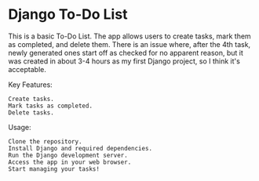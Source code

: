 # Django To-Do List

This is a basic To-Do List. The app allows users to create tasks, mark them as completed, and delete them. There is an issue where, after the 4th task, newly generated ones start off as checked for no apparent reason, but it was created in about 3-4 hours as my first Django project, so I think it's acceptable.

Key Features:

    Create tasks.
    Mark tasks as completed.
    Delete tasks.

Usage:

    Clone the repository.
    Install Django and required dependencies.
    Run the Django development server.
    Access the app in your web browser.
    Start managing your tasks!
